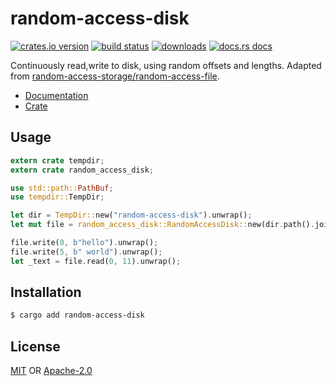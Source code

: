 # random-access-disk
[![crates.io version][1]][2] [![build status][3]][4]
[![downloads][5]][6] [![docs.rs docs][7]][8]

Continuously read,write to disk, using random offsets and lengths. Adapted from
[random-access-storage/random-access-file](https://github.com/random-access-storage/random-access-file/).

- [Documentation][8]
- [Crate][2]

## Usage
```rust
extern crate tempdir;
extern crate random_access_disk;

use std::path::PathBuf;
use tempdir::TempDir;

let dir = TempDir::new("random-access-disk").unwrap();
let mut file = random_access_disk::RandomAccessDisk::new(dir.path().join("README.db"));

file.write(0, b"hello").unwrap();
file.write(5, b" world").unwrap();
let _text = file.read(0, 11).unwrap();
```

## Installation
```sh
$ cargo add random-access-disk
```

## License
[MIT](./LICENSE-MIT) OR [Apache-2.0](./LICENSE-APACHE)

[1]: https://img.shields.io/crates/v/random-access-disk.svg?style=flat-square
[2]: https://crates.io/crates/random-access-disk
[3]: https://img.shields.io/travis/datrs/random-access-disk.svg?style=flat-square
[4]: https://travis-ci.org/datrs/random-access-disk
[5]: https://img.shields.io/crates/d/random-access-disk.svg?style=flat-square
[6]: https://crates.io/crates/random-access-disk
[7]: https://docs.rs/random-access-disk/badge.svg
[8]: https://docs.rs/random-access-disk

